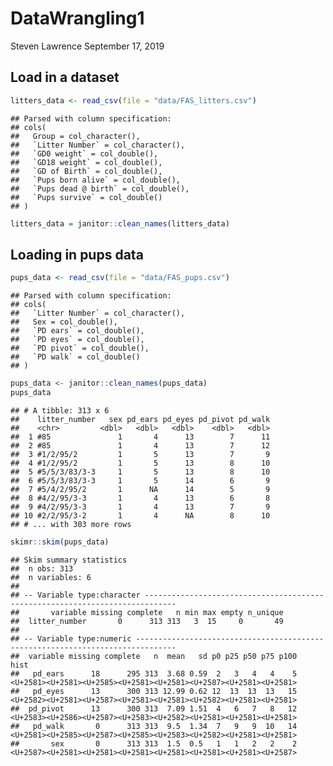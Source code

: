 DataWrangling1
================
Steven Lawrence
September 17, 2019

Load in a dataset
-----------------

``` r
litters_data <- read_csv(file = "data/FAS_litters.csv")
```

    ## Parsed with column specification:
    ## cols(
    ##   Group = col_character(),
    ##   `Litter Number` = col_character(),
    ##   `GD0 weight` = col_double(),
    ##   `GD18 weight` = col_double(),
    ##   `GD of Birth` = col_double(),
    ##   `Pups born alive` = col_double(),
    ##   `Pups dead @ birth` = col_double(),
    ##   `Pups survive` = col_double()
    ## )

``` r
litters_data = janitor::clean_names(litters_data)
```

Loading in pups data
--------------------

``` r
pups_data <- read_csv(file = "data/FAS_pups.csv")
```

    ## Parsed with column specification:
    ## cols(
    ##   `Litter Number` = col_character(),
    ##   Sex = col_double(),
    ##   `PD ears` = col_double(),
    ##   `PD eyes` = col_double(),
    ##   `PD pivot` = col_double(),
    ##   `PD walk` = col_double()
    ## )

``` r
pups_data <- janitor::clean_names(pups_data)
pups_data
```

    ## # A tibble: 313 x 6
    ##    litter_number   sex pd_ears pd_eyes pd_pivot pd_walk
    ##    <chr>         <dbl>   <dbl>   <dbl>    <dbl>   <dbl>
    ##  1 #85               1       4      13        7      11
    ##  2 #85               1       4      13        7      12
    ##  3 #1/2/95/2         1       5      13        7       9
    ##  4 #1/2/95/2         1       5      13        8      10
    ##  5 #5/5/3/83/3-3     1       5      13        8      10
    ##  6 #5/5/3/83/3-3     1       5      14        6       9
    ##  7 #5/4/2/95/2       1      NA      14        5       9
    ##  8 #4/2/95/3-3       1       4      13        6       8
    ##  9 #4/2/95/3-3       1       4      13        7       9
    ## 10 #2/2/95/3-2       1       4      NA        8      10
    ## # ... with 303 more rows

``` r
skimr::skim(pups_data)
```

    ## Skim summary statistics
    ##  n obs: 313 
    ##  n variables: 6 
    ## 
    ## -- Variable type:character -----------------------------------------------------------------------------
    ##       variable missing complete   n min max empty n_unique
    ##  litter_number       0      313 313   3  15     0       49
    ## 
    ## -- Variable type:numeric -------------------------------------------------------------------------------
    ##  variable missing complete   n  mean   sd p0 p25 p50 p75 p100     hist
    ##   pd_ears      18      295 313  3.68 0.59  2   3   4   4    5 <U+2581><U+2581><U+2585><U+2581><U+2581><U+2587><U+2581><U+2581>
    ##   pd_eyes      13      300 313 12.99 0.62 12  13  13  13   15 <U+2582><U+2581><U+2587><U+2581><U+2581><U+2582><U+2581><U+2581>
    ##  pd_pivot      13      300 313  7.09 1.51  4   6   7   8   12 <U+2583><U+2586><U+2587><U+2583><U+2582><U+2581><U+2581><U+2581>
    ##   pd_walk       0      313 313  9.5  1.34  7   9   9  10   14 <U+2581><U+2585><U+2587><U+2585><U+2583><U+2582><U+2581><U+2581>
    ##       sex       0      313 313  1.5  0.5   1   1   2   2    2 <U+2587><U+2581><U+2581><U+2581><U+2581><U+2581><U+2581><U+2587>
